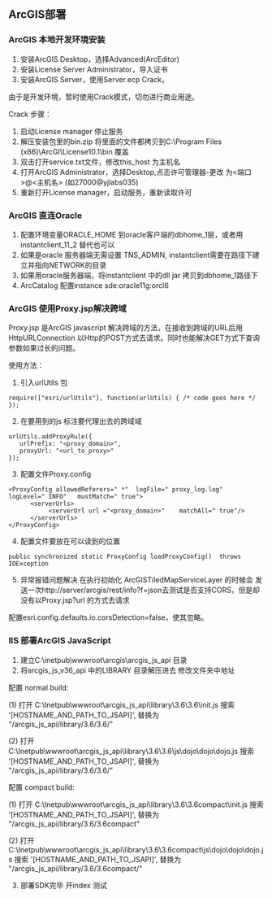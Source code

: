 ## ArcGIS部署 ##

### ArcGIS 本地开发环境安装 ###

1. 安装ArcGIS Desktop，选择Advanced(ArcEditor)
2. 安装License Server Administrator，导入证书
3. 安装ArcGIS Server，使用Server.ecp Crack。

由于是开发环境，暂时使用Crack模式，切勿进行商业用途。

Crack 步骤：

1. 启动License manager 停止服务
2. 解压安装包里的bin.zip 将里面的文件都拷贝到C:\Program Files (x86)\ArcGI\License10.1\bin 覆盖
3. 双击打开service.txt文件，修改this_host 为主机名
4. 打开ArcGIS Administrator，选择Desktop,点击许可管理器-更改 为<端口>@<主机名> (如27000@yjlabs035)
5. 重新打开License manager，启动服务，重新读取许可

### ArcGIS 直连Oracle ###

1. 配置环境变量ORACLE_HOME  到oracle客户端的dbhome_1层，或者用instantclient_11_2 替代也可以
2. 如果是oracle 服务器端无需设置 TNS_ADMIN, instantclient需要在路径下建立并指向NETWORK的目录
3. 如果用oracle服务器端，将instantclient 中的dll jar 拷贝到dbhome_1路径下
4. ArcCatalog 配置instance sde:oracle11g:orcl6

### ArcGIS 使用Proxy.jsp解决跨域 ###

Proxy.jsp 是ArcGIS javascript 解决跨域的方法，在接收到跨域的URL后用HttpURLConnection 以Http的POST方式去请求。同时也能解决GET方式下查询参数如果过长的问题。

使用方法：

1. 引入urlUtils 包
```
require(["esri/urlUtils"], function(urlUtils) { /* code goes here */ });
```



2. 在要用到的js 标注要代理出去的跨域域
```
urlUtils.addProxyRule({
   urlPrefix: "<proxy_domain>",
   proxyUrl: "<url_to_proxy>"
});
```



3. 配置文件Proxy.config
```
<ProxyConfig allowedReferers=" *"  logFile=" proxy_log.log"   logLevel=" INFO"   mustMatch=" true">
      <serverUrls>
           <serverUrl url ="<proxy_domain>"    matchAll=" true"/>
      </serverUrls>
</ProxyConfig>
```

4. 配置文件要放在可以读到的位置
```
public synchronized static ProxyConfig loadProxyConfig()  throws IOException
```

5. 异常报错问题解决
在执行初始化 ArcGISTiledMapServiceLayer 的时候会 发送一次http://server/arcgis/rest/info?f=json去测试是否支持CORS，但是却没有以Proxy.jsp?url 的方式去请求

配置esri.config.defaults.io.corsDetection=false，使其忽略。



### IIS 部署ArcGIS JavaScript ###

1. 建立C:\inetpub\wwwroot\arcgis\arcgis_js_api 目录
2. 将arcgis_js_v36_api 中的LIBRARY 目录解压进去 修改文件夹中地址

配置 normal build:

  (1) 打开 C:\Inetpub\wwwroot\arcgis_js_api\library\3.6\3.6\init.js 搜索 '[HOSTNAME_AND_PATH_TO_JSAPI]', 替换为 "<myserver>/arcgis_js_api/library/3.6/3.6/"

  (2) 打开 C:\Inetpub\wwwroot\arcgis_js_api\library\3.6\3.6\js\dojo\dojo\dojo.js 搜索 '[HOSTNAME_AND_PATH_TO_JSAPI]', 替换为 "<myserver>/arcgis_js_api/library/3.6/3.6/"

配置 compact build:

  (1) 打开 C:\Inetpub\wwwroot\arcgis_js_api\library\3.6\3.6compact\init.js 搜索 '[HOSTNAME_AND_PATH_TO_JSAPI]', 替换为 "<myserver>/arcgis_js_api/library/3.6/3.6compact"

  (2).打开 C:\Inetpub\wwwroot\arcgis_js_api\library\3.6\3.6compact\js\dojo\dojo\dojo.js 搜索 '[HOSTNAME_AND_PATH_TO_JSAPI]', 替换为 "<myserver>/arcgis_js_api/library/3.6/3.6compact/"

3. 部署SDK完毕 开index 测试